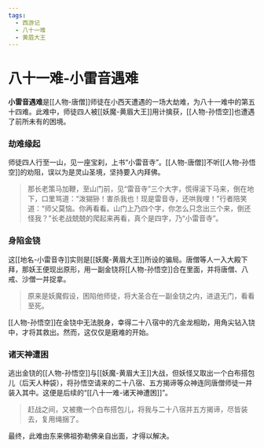 ```yaml
---
tags:
  - 西游记
  - 八十一难
  - 黄眉大王
---
```

# 八十一难-小雷音遇难

**小雷音遇难**是[[人物-唐僧]]师徒在小西天遭遇的一场大劫难，为八十一难中的第五十四难。此难中，师徒四人被[[妖魔-黄眉大王]]用计擒获，[[人物-孙悟空]]也遭遇了前所未有的困境。

### **劫难缘起**
师徒四人行至一山，见一座宝刹，上书“小雷音寺”。[[人物-唐僧]]不听[[人物-孙悟空]]的劝阻，误以为是灵山圣境，坚持要入内拜佛。
> 那长老策马加鞭，至山门前，见“雷音寺”三个大字，慌得滚下马来，倒在地下，口里骂道：“泼猢狲！害杀我也！现是雷音寺，还哄我哩！”行者陪笑道：“师父莫恼。你再看看。山门上乃四个字，你怎么只念出三个来，倒还怪我？”长老战兢兢的爬起来再看，真个是四字，乃“小雷音寺”。

### **身陷金铙**
这[[地名-小雷音寺]]实则是[[妖魔-黄眉大王]]所设的骗局。唐僧等人一入大殿下拜，那妖王便现出原形，用一副金铙将[[人物-孙悟空]]合在里面，并将唐僧、八戒、沙僧一并捉拿。
> 原来是妖魔假设，困陷他师徒，将大圣合在一副金铙之内，进退无门，看看至死。

[[人物-孙悟空]]在金铙中无法脱身，幸得二十八宿中的亢金龙相助，用角尖钻入铙中，才将其救出。然而，这仅仅是磨难的开始。

### **诸天神遭困**
逃出金铙的[[人物-孙悟空]]与[[妖魔-黄眉大王]]大战，但妖怪又取出一个白布搭包儿（后天人种袋），将孙悟空请来的二十八宿、五方揭谛等众神连同唐僧师徒一并装入其中。这便是后续的“[[八十一难-诸天神遭困]]”。
> 赶战之间，又被撒一个白布搭包儿，将我与二十八宿并五方揭谛，尽皆装去，复用绳捆了。

最终，此难由东来佛祖弥勒佛亲自出面，才得以解决。
